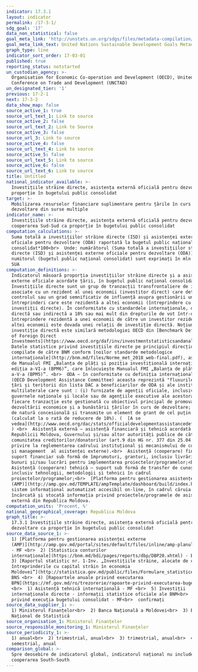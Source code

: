 ```yaml
---
indicator: 17.3.1
layout: indicator
permalink: /17-3-1/
sdg_goal: '17'
data_non_statistical: false
goal_meta_link: 'http://unstats.un.org/sdgs/files/metadata-compilation/Metadata-Goal-17.pdf'
goal_meta_link_text: United Nations Sustainable Development Goals Metadata (pdf 468kB)
graph_type: line
indicator_sort_order: 17-03-01
published: true
reporting_status: notstarted
un_custodian_agency: >-
  Organisation for Economic Co-operation and Development (OECD), United Nations
  Conference on Trade and Development (UNCTAD)
un_designated_tier: '1'
previous: 17-2-1
next: 17-3-2
data_show_map: false
source_active_1: true
source_url_text_1: Link to source
source_active_2: false
source_url_text_2: Link to Source
source_active_3: false
source_url_3: Link to source
source_active_4: false
source_url_text_4: Link to source
source_active_5: false
source_url_text_5: Link to source
source_active_6: false
source_url_text_6: Link to source
title: Untitled
national_indicator_available: >-
  Investițiile străine directe, asistența externă oficială pentru dezvoltare ca
  proporție în bugetului public consolidat
target: >-
  Mobilizarea resurselor financiare suplimentare pentru țările în curs de
  dezvoltare din surse multiple
indicator_name: >-
  Investițiile străine directe, asistența externă oficială pentru dezvoltare și
  cooperarea Sud-Sud ca proporție în bugetului public consolidat
computation_calculations: >-
  Suma totală a investițiilor străine directe (ISD) și asistenței externe
  oficiale pentru dezvoltare (ODA) raportată la bugetul public național
  consolidat*100<br>  Unde: numărătorul (Suma totală a investițiilor străine
  directe (ISD) și asistenței externe oficiale pentru dezvoltare (ODA)), cât și
  numitorul (bugetul public național consolidat) sunt exprimați în mln. Dolari
  SUA
computation_definitions: >-
  Indicatorul măsoară proporția investițiilor străine directe și a asistenței
  externe oficiale acordate țării, în bugetul public național consolidat.<br> 
  Investițiile directe sunt un grup de tranzacții transfrontaliere de investire
  asociate cu un rezident al unei economii (investitor direct) care deține
  controlul sau un grad semnificativ de influență asupra gestionării unei
  întreprinderi care este rezidentă a altei economii (întreprindere cu
  investiții directe). În conformitate cu standardele internaționale, deținerea
  directă sau indirectă a 10% sau mai mult din drepturile de vot într-o
  întreprindere rezidentă a unei economii de către un investitor rezident al
  altei economii este dovada unei relații de investiție directă. Noțiunea de
  investiție directă este similară metodologiei OECD din [Benchmark Definition
  of Foreign Direct
  Investments](https://www.oecd.org/daf/inv/investmentstatisticsandanalysis/40193734.pdf).<br> 
  Datele statistice privind investițiile directe pe principiul direcțional sunt
  compilate de către BNM conform [noilor standarde metodologice
  internaționale](http://bnm.md/files/Norme_met_2018_web-final.pdf), asigurate
  de Manualul FMI „Balanța de plăți și poziția investițională internațională,
  ediția a-VI-a (BPM6)”, care înlocuiește Manualul FMI „Balanța de plăți, ediția
  a-V-a (BPM5)”. <br>  ODA – în conformitate cu definiția internațională DAC
  (OECD Development Assistance Committee) aceasta reprezintă "fluxurile către
  țări și teritorii din lista DAC a beneficiarilor de ODA și ale instituțiilor
  multilaterale care sunt : (i) furnizate de agenții oficiale, inclusiv de
  guvernele naționale și locale sau de agențiile executive ale acestora; și (ii)
  fiecare tranzacție este gestionată cu obiectivul principal de promovare a
  dezvoltării economice și a bunăstării țărilor în curs de dezvoltare; și este
  de natură concesională și transmite un element de grant de cel puțin 25%
  (calculat la o rată de reducere de 10%). (  [A se
  vedea](http://www.oecd.org/dac/stats/officialdevelopmentassistancedefinitionandcoverage.htm)
  ) <br>  Asistență externă – asistență financiară și tehnică acordată
  Republicii Moldova, Guvernului și/sau altor autorități publice de către
  comunitatea creditorilor/donatorilor (art.9 din HG nr. 377 din 25.04.2018, cu
  privire la reglementarea cadrului instituțional și mecanismului de coordonare
  și management  al asistenței externe).<br>  Asistență (cooperare) financiară –
  suport financiar sub formă de împrumuturi, granturi, inclusiv livrări de
  bunuri și/sau lucrări pentru implementarea proiectelor/programelor;<br> 
  Asistență (cooperare) tehnică – suport sub formă de transfer de cunoștințe,
  inclusiv tehnologii, metodologii și tehnici în cadrul
  proiectelor/programelor;<br>  [Platforma pentru gestionarea asistenței externe
  (AMP)](http://amp.gov.md/TEMPLATE/ampTemplate/dashboard/build/index.html) –
  sistem informațional automatizat accesibil on-line, în cadrul căruia este
  încărcată și stocată informația privind proiectele/programele de asistență
  externă din Republica Moldova.
computation_units: 'Procent, %'
national_geographical_coverage: Republica Moldova
graph_title: >-
  17.3.1 Investițiile străine directe, asistența externă oficială pentru
  dezvoltare ca proporție în bugetului public consolidat
source_data_source_1: >-
  1) [Platforma pentru gestionarea asistenței externe
  (AMP)](http://amp.gov.md/portal/sites/default/files/inline/amp-planul_de_gestiune_a_datelor_0.pdf)
  - MF <br>  2) [Statistica conturilor
  internaționale](https://bnm.md/bdi/pages/reports/dbp/DBP20.xhtml) - BNM<br> 
  3) [Raportul statistic nr. 1-Inv. „Investițiile străine, alocate de către
  întreprinderile cu capital străin în economia
  Moldovei”](http://statistica.gov.md/public/files/Formulare_statistice_2009/Finante/1_invest_2009.pdf),
  BNS <br>  4) [Rapoartele anuale privind executarea
  BPN](https://mf.gov.md/ro/trezorerie/rapoarte-privind-executarea-bugetului/rapoarte-anuale)
  <br>  1) Asistență tehnică internațională - MF <br>  5) Investiții
  internaționale directe - informații statistice oficiale ale BNM<br>  6) Raport
  privind execuția bugetului consolidat - MF<br>  confirmați
source_data_supplier_1: >-
  1) Ministerul Finanțelor<br>  2) Banca Națională a Moldovei<br>  3) Biroul
  Național de Statistică
source_organisation_1: Ministerul Finanțelor
source_responsible_monitoring_1: Ministerul Finanțelor
source_periodicity_1: >-
  1) anual<br>  2) trimestrial, anual<br>  3) trimestrial, anual<br>  4) lunar,
  semestrial, anual
comparison_global: >-
  Spre deosebire de indicatorul global, indicatorul național nu include
  cooperarea South-South
---
```


